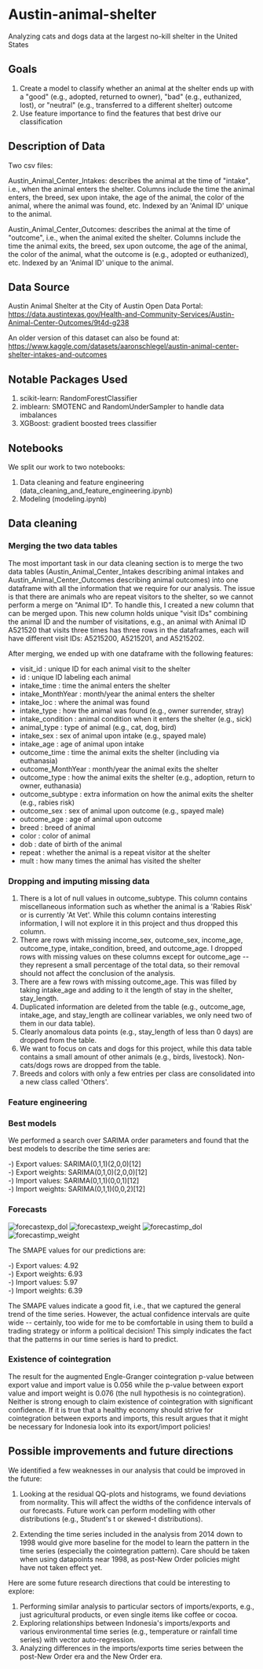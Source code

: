# Austin-animal-shelter
Analyzing cats and dogs data at the largest no-kill shelter in the United States

## Goals
1) Create a model to classify whether an animal at the shelter ends up with a "good" (e.g., adopted, returned to owner), "bad" (e.g., euthanized, lost), or "neutral" (e.g., transferred to a different shelter) outcome 
2) Use feature importance to find the features that best drive our classification
 
## Description of Data
Two csv files:

Austin_Animal_Center_Intakes: describes the animal at the time of "intake", i.e., when the animal enters the shelter. Columns include the time the animal enters, the breed, sex upon intake, the age of the animal, the color of the animal, where the animal was found, etc. Indexed by an 'Animal ID' unique to the animal.

Austin_Animal_Center_Outcomes: describes the animal at the time of "outcome", i.e., when the animal exited the shelter. Columns include the time the animal exits, the breed, sex upon outcome, the age of the animal, the color of the animal, what the outcome is (e.g., adopted or euthanized), etc. Indexed by an 'Animal ID' unique to the animal.

## Data Source
Austin Animal Shelter at the City of Austin Open Data Portal: https://data.austintexas.gov/Health-and-Community-Services/Austin-Animal-Center-Outcomes/9t4d-g238

An older version of this dataset can also be found at: https://www.kaggle.com/datasets/aaronschlegel/austin-animal-center-shelter-intakes-and-outcomes

## Notable Packages Used
1) scikit-learn: RandomForestClassifier
2) imblearn: SMOTENC and RandomUnderSampler to handle data imbalances
3) XGBoost: gradient boosted trees classifier

## Notebooks
We split our work to two notebooks:
1) Data cleaning and feature engineering (data_cleaning_and_feature_engineering.ipynb)
2) Modeling (modeling.ipynb)

## Data cleaning

### Merging the two data tables
The most important task in our data cleaning section is to merge the two data tables (Austin_Animal_Center_Intakes describing animal intakes and Austin_Animal_Center_Outcomes describing animal outcomes) into one dataframe with all the information that we require for our analysis. The issue is that there are animals who are repeat visitors to the shelter, so we cannot perform a merge on "Animal ID". To handle this, I created a new column that can be merged upon. This new column holds unique "visit IDs" combining the animal ID and the number of visitations, e.g., an animal with Animal ID A521520 that visits three times has three rows in the dataframes, each will have different visit IDs: A5215200, A5215201, and A5215202.

After merging, we ended up with one dataframe with the following features:
- visit_id           : unique ID for each animal visit to the shelter
- id                 : unique ID labeling each animal
- intake_time        : time the animal enters the shelter
- intake_MonthYear   : month/year the animal enters the shelter
- intake_loc         : where the animal was found
- intake_type        : how the animal was found (e.g., owner surrender, stray)
- intake_condition   : animal condition when it enters the shelter (e.g., sick)
- animal_type        : type of animal (e.g., cat, dog, bird)
- intake_sex         : sex of animal upon intake (e.g., spayed male)
- intake_age         : age of animal upon intake
- outcome_time       : time the animal exits the shelter (including via euthanasia)
- outcome_MonthYear  : month/year the animal exits the shelter
- outcome_type       : how the animal exits the shelter (e.g., adoption, return to owner, euthanasia)
- outcome_subtype    : extra information on how the animal exits the shelter (e.g., rabies risk)
- outcome_sex        : sex of animal upon outcome (e.g., spayed male)
- outcome_age        : age of animal upon outcome
- breed              : breed of animal
- color              : color of animal
- dob                : date of birth of the animal
- repeat             : whether the animal is a repeat visitor at the shelter
- mult               : how many times the animal has visited the shelter
 
### Dropping and imputing missing data
1) There is a lot of null values in outcome_subtype. This column contains miscellaneous information such as whether the animal is a 'Rabies Risk' or is currently 'At Vet'. While this column contains interesting information, I will not explore it in this project and thus dropped this column.
2) There are rows with missing income_sex, outcome_sex, income_age, outcome_type, intake_condition, breed, and outcome_age. I dropped rows with missing values on these columns except for outcome_age -- they represent a small percentage of the total data, so their removal should not affect the conclusion of the analysis. 
3) There are a few rows with missing outcome_age. This was filled by taking intake_age and adding to it the length of stay in the shelter, stay_length.
4) Duplicated information are deleted from the table (e.g., outcome_age, intake_age, and stay_length are collinear variables, we only need two of them in our data table).
5) Clearly anomalous data points (e.g., stay_length of less than 0 days) are dropped from the table. 
6) We want to focus on cats and dogs for this project, while this data table contains a small amount of other animals (e.g., birds, livestock). Non-cats/dogs rows are dropped from the table.
7) Breeds and colors with only a few entries per class are consolidated into a new class called 'Others'.

### Feature engineering

### Best models
We performed a search over SARIMA order parameters and found that the best models to describe the time series are:

-) Export values: SARIMA(0,1,1)(2,0,0)[12]      
-) Export weights: SARIMA(0,1,0)(2,0,0)[12]   
-) Import values: SARIMA(0,1,1)(0,0,1)[12]      
-) Import weights: SARIMA(0,1,1)(0,0,2)[12]  

### Forecasts
![forecastexp_dol](https://user-images.githubusercontent.com/5288149/226216780-dd8a5f7c-1610-4f44-a4f6-a9033262abef.png)
![forecastexp_weight](https://user-images.githubusercontent.com/5288149/226216789-2aced4a9-8434-46db-99e5-b5febe4b9bee.png)
![forecastimp_dol](https://user-images.githubusercontent.com/5288149/226216794-260c6a01-a983-435a-9f8d-bd714421d886.png)
![forecastimp_weight](https://user-images.githubusercontent.com/5288149/226216796-8e10d996-791f-457f-9d1f-09f907b2b162.png)

The SMAPE values for our predictions are:

-) Export values: 4.92   
-) Export weights: 6.93   
-) Import values: 5.97      
-) Import weights: 6.39

The SMAPE values indicate a good fit, i.e., that we captured the general trend of the time series. However, the actual confidence intervals are quite wide -- certainly, too wide for me to be comfortable in using them to build a trading strategy or inform a political decision! This simply indicates the fact that the patterns in our time series is hard to predict. 

### Existence of cointegration
The result for the augmented Engle-Granger cointegration p-value between export value and import value is 0.056 while the p-value between export value and import weight is 0.076 (the null hypothesis is no cointegration). Neither is strong enough to claim existence of cointegration with significant confidence. If it is true that a healthy economy should strive for cointegration between exports and imports, this result argues that it might be necessary for Indonesia look into its export/import policies! 

## Possible improvements and future directions
We identified a few weaknesses in our analysis that could be improved in the future:

1) Looking at the residual QQ-plots and histograms, we found deviations from normality. This will affect the widths of the confidence intervals of our forecasts. Future work can perform modelling with other distributions (e.g., Student's t or skewed-t distributions).

2) Extending the time series included in the analysis from 2014 down to 1998 would give more baseline for the model to learn the pattern in the time series (especially the cointegration pattern). Care should be taken when using datapoints near 1998, as post-New Order policies might have not taken effect yet. 

Here are some future research directions that could be interesting to explore:

1) Performing similar analysis to particular sectors of imports/exports, e.g., just agricultural products, or even single items like coffee or cocoa.
2) Exploring relationships between Indonesia's imports/exports and various environmental time series (e.g., temperature or rainfall time series) with vector auto-regression.
3) Analyzing differences in the imports/exports time series between the post-New Order era and the New Order era.
